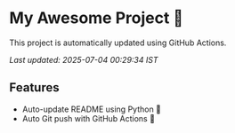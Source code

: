 # My Awesome Project 🚀

This project is automatically updated using GitHub Actions.

_Last updated: 2025-07-04 00:29:34 IST_

## Features
- Auto-update README using Python 🐍
- Auto Git push with GitHub Actions 🤖
